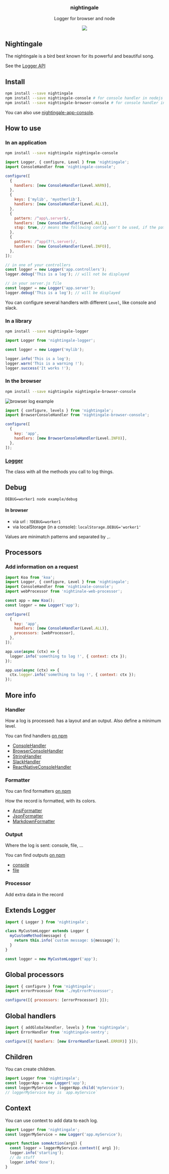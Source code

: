 <h3 align="center">
  nightingale
</h3>

<p align="center">
  Logger for browser and node
</p>

<p align="center">
  <a href="https://npmjs.org/package/nightingale"><img src="https://img.shields.io/npm/v/nightingale.svg?style=flat-square"></a>
</p>

## Nightingale

The nightingale is a bird best known for its powerful and beautiful song.

See the [Logger API](https://christophehurpeau.github.io/nightingale/classes/nightingale_logger.logger.html)

## Install

```sh
npm install --save nightingale
npm install --save nightingale-console # for console handler in nodejs
npm install --save nightingale-browser-console # for console handler in browser
```

You can also use [nightingale-app-console](https://www.npmjs.com/package/nightingale-app-console).

## How to use

### In an application

```sh
npm install --save nightingale nightingale-console
```

```js
import Logger, { configure, Level } from 'nightingale';
import ConsoleHandler from 'nightingale-console';

configure([
  {
    handlers: [new ConsoleHandler(Level.WARN)],
  },
  {
    keys: ['mylib', 'myotherlib'],
    handlers: [new ConsoleHandler(Level.ALL)],
  },
  {
    pattern: /^app\.server$/,
    handlers: [new ConsoleHandler(Level.ALL)],
    stop: true, // means the following config won't be used, if the pattern matches.
  },
  {
    pattern: /^app(?!\.server)/,
    handlers: [new ConsoleHandler(Level.INFO)],
  },
]);

// in one of your controllers
const logger = new Logger('app.controllers');
logger.debug('This is a log'); // will not be displayed

// in your server.js file
const logger = new Logger('app.server');
logger.debug('This is a log'); // will be displayed
```

You can configure several handlers with different `Level`, like console and slack.

### In a library

```sh
npm install --save nightingale-logger
```

```js
import Logger from 'nightingale-logger';

const logger = new Logger('mylib');

logger.info('This is a log');
logger.warn('This is a warning !');
logger.success('It works !');
```

### In the browser

```sh
npm install --save nightingale nightingale-browser-console
```

![browser log example](https://static.hurpeau.com/images/npm/nightingale/log_in_firefox.png)

```js
import { configure, levels } from 'nightingale';
import BrowserConsoleHandler from 'nightingale-browser-console';

configure([
  {
    key: 'app',
    handlers: [new BrowserConsoleHandler(Level.INFO)],
  },
]);
```

### [Logger](https://christophehurpeau.github.io/nightingale/classes/nightingale_logger_src.logger.html)

The class with all the methods you call to log things.

## Debug

```
DEBUG=worker1 node example/debug
```

#### In browser

- via url : `?DEBUG=worker1`
- via localStorage (in a console): `localStorage.DEBUG='worker1'`

Values are minimatch patterns and separated by `,`.

## Processors

### Add information on a request

```js
import Koa from 'koa';
import Logger, { configure, Level } from 'nightingale';
import ConsoleHandler from 'nightinale-console';
import webProcessor from 'nightinale-web-processor';

const app = new Koa();
const logger = new Logger('app');

configure([
  {
    key: 'app',
    handlers: [new ConsoleHandler(Level.ALL)],
    processors: [webProcessor],
  },
]);

app.use(async (ctx) => {
  logger.info('something to log !', { context: ctx });
});

app.use(async (ctx) => {
  ctx.logger.info('something to log !', { context: ctx });
});
```

## More info

### Handler

How a log is processed: has a layout and an output.
Also define a minimum level.

You can find handlers [on npm](https://www.npmjs.com/search?q=nightingale-handler)

- [ConsoleHandler](https://npmjs.org/package/nightingale-console)
- [BrowserConsoleHandler](https://npmjs.org/package/nightingale-browser-console)
- [StringHandler](https://npmjs.org/package/nightingale-string)
- [SlackHandler](https://npmjs.org/package/nightingale-slack)
- [ReactNativeConsoleHandler](https://npmjs.org/package/nightingale-react-native-console)

### Formatter

You can find formatters [on npm](https://www.npmjs.com/search?q=nightingale-formatter)

How the record is formatted, with its colors.

- [AnsiFormatter](https://npmjs.org/package/nightingale-ansi-formatter)
- [JsonFormatter](https://npmjs.org/package/nightingale-json-formatter)
- [MarkdownFormatter](https://npmjs.org/package/nightingale-markdown-formatter)

### Output

Where the log is sent: console, file, ...

You can find outputs [on npm](https://www.npmjs.com/search?q=nightingale-output)

- [console](https://npmjs.org/package/nightingale-console-output)
- [file](https://npmjs.org/package/nightingale-file-output)

### Processor

Add extra data in the record

## Extends Logger

```js
import { Logger } from 'nightingale';

class MyCustomLogger extends Logger {
  myCustomMethod(message) {
    return this.info(`custom message: ${message}`);
  }
}

const logger = new MyCustomLogger('app');
```

## Global processors

```js
import { configure } from 'nightingale';
import errorProcessor from './myErrorProcessor';

configure([{ processors: [errorProcessor] }]);
```

## Global handlers

```js
import { addGlobalHandler, levels } from 'nightingale';
import ErrorHandler from 'nightingale-sentry';

configure([{ handlers: [new ErrorHandler(Level.ERROR)] }]);
```

## Children

You can create children.

```js
import Logger from 'nightingale';
const loggerApp = new Logger('app');
const loggerMyService = loggerApp.child('myService');
// loggerMyService key is `app.myService`
```

## Context

You can use context to add data to each log.

```js
import Logger from 'nightingale';
const loggerMyService = new Logger('app.myService');

export function someAction(arg1) {
  const logger = loggerMyService.context({ arg1 });
  logger.info('starting');
  // do stuff
  logger.info('done');
}
```
